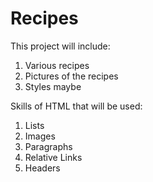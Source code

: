 # Recipes
This project will include:
1. Various recipes
2. Pictures of the recipes
3. Styles maybe

Skills of HTML that will be used:
1. Lists
2. Images
3. Paragraphs
4. Relative Links
5. Headers